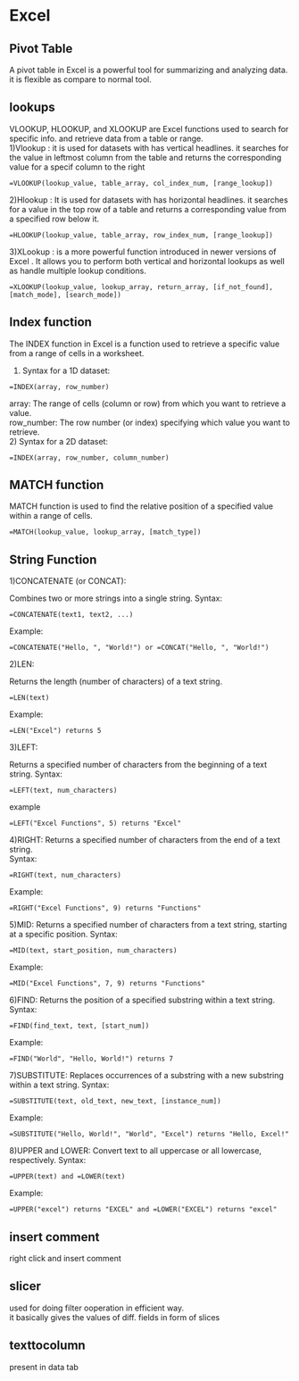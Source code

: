 # Excel
## Pivot Table
A pivot table in Excel is a powerful tool for summarizing and analyzing data. it is flexible as compare to normal tool.
## lookups
VLOOKUP, HLOOKUP, and XLOOKUP are Excel functions used to search for specific info. and retrieve data from a table or range.  
1)Vlookup : it is used for datasets with has vertical headlines. it searches for the value in leftmost column from the table and returns the corresponding value for a specif column to the right  
```excel
=VLOOKUP(lookup_value, table_array, col_index_num, [range_lookup])
```
2)Hlookup : It is used for datasets with has horizontal headlines. it searches for a value in the top row of a table and returns a corresponding value from a specified row below it.  
```excel
=HLOOKUP(lookup_value, table_array, row_index_num, [range_lookup])
```
3)XLookup : is a more  powerful function introduced in newer versions of Excel . It allows you to perform both vertical and horizontal lookups as well as handle multiple lookup conditions.
```excel
=XLOOKUP(lookup_value, lookup_array, return_array, [if_not_found], [match_mode], [search_mode])
```
## Index function 
The INDEX function in Excel is a function used to retrieve a specific value from a range of cells in a worksheet. 
1) Syntax for a 1D dataset:
```excel
=INDEX(array, row_number)
```  
array: The range of cells (column or row) from which you want to retrieve a value.  
row_number: The row number (or index) specifying which value you want to retrieve.  
 2) Syntax for a 2D dataset:
```excel
=INDEX(array, row_number, column_number)
```
## MATCH function  
 MATCH function is used to find the relative position of a specified value within a range of cells.  
 ```EXCEL
=MATCH(lookup_value, lookup_array, [match_type])
```

## String Function 
1)CONCATENATE (or CONCAT):

Combines two or more strings into a single string.
Syntax:
```excel
=CONCATENATE(text1, text2, ...)
```
Example:
```excel
=CONCATENATE("Hello, ", "World!") or =CONCAT("Hello, ", "World!")
```

2)LEN:

Returns the length (number of characters) of a text string.
```excel
=LEN(text)
```
Example:
```excel
=LEN("Excel") returns 5
```
3)LEFT:

Returns a specified number of characters from the beginning of a text string.
Syntax:
```excel
=LEFT(text, num_characters)
```
example  
```excel
=LEFT("Excel Functions", 5) returns "Excel"
```
4)RIGHT:
Returns a specified number of characters from the end of a text string.  
Syntax: 
```excel
=RIGHT(text, num_characters)
```
Example:
```excel
=RIGHT("Excel Functions", 9) returns "Functions"
```
5)MID:
Returns a specified number of characters from a text string, starting at a specific position.
Syntax:
```excel
=MID(text, start_position, num_characters)
```
Example:
```excel
=MID("Excel Functions", 7, 9) returns "Functions"
```
6)FIND:
Returns the position of a specified substring within a text string.
Syntax:
```excel
=FIND(find_text, text, [start_num])
```
Example:
```excel
=FIND("World", "Hello, World!") returns 7
```

7)SUBSTITUTE:
Replaces occurrences of a substring with a new substring within a text string.
Syntax:
```excel
=SUBSTITUTE(text, old_text, new_text, [instance_num])
```
Example:
```excel
=SUBSTITUTE("Hello, World!", "World", "Excel") returns "Hello, Excel!"
```

8)UPPER and LOWER:
Convert text to all uppercase or all lowercase, respectively.
Syntax:
```excel
=UPPER(text) and =LOWER(text)
```
Example:
```excel
=UPPER("excel") returns "EXCEL" and =LOWER("EXCEL") returns "excel"
```
## insert comment
right click and insert comment  
## slicer
used for doing filter ooperation in efficient way.  
it basically gives the values of diff. fields in form of slices  
## texttocolumn
present in data tab
